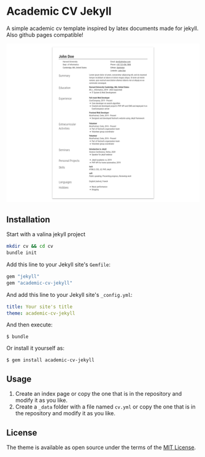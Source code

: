 # Academic CV Jekyll

A simple academic cv template inspired by latex documents made for jekyll. Also github pages compatible!

![Theme preview](screenshot.png)

## Installation

Start with a valina jekyll project

```bash
mkdir cv && cd cv
bundle init
```

Add this line to your Jekyll site's `Gemfile`:

```ruby
gem "jekyll"
gem "academic-cv-jekyll"
```

And add this line to your Jekyll site's `_config.yml`:

```yaml
title: Your site's title
theme: academic-cv-jekyll
```

And then execute:

    $ bundle

Or install it yourself as:

    $ gem install academic-cv-jekyll

## Usage

1. Create an index page or copy the one that is in the repository and modify it as you like.
2. Create a `_data` folder with a file named `cv.yml` or copy the one that is in the repository and modify it as you like.


## License

The theme is available as open source under the terms of the [MIT License](https://opensource.org/licenses/MIT).

